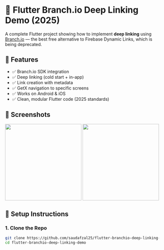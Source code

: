 # 🔗 Flutter Branch.io Deep Linking Demo (2025)

A complete Flutter project showing how to implement **deep linking** using [Branch.io](https://www.branch.io/) — the best free alternative to Firebase Dynamic Links, which is being deprecated.

## 🚀 Features

- ✅ Branch.io SDK integration
- ✅ Deep linking (cold start + in-app)
- ✅ Link creation with metadata
- ✅ GetX navigation to specific screens
- ✅ Works on Android & iOS
- ✅ Clean, modular Flutter code (2025 standards)

## 📱 Screenshots

<img src="screenshots/link-share.png" width="250"> <img src="screenshots/deeplink-open.png" width="250">

## 🔧 Setup Instructions

### 1. Clone the Repo
```bash
git clone https://github.com/saudafzal25/flutter-branchio-deep-linking-demo.git
cd flutter-branchio-deep-linking-demo
